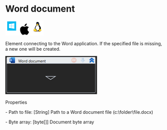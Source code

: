 # Word document

![](<../../../.gitbook/assets/image (53).png>)

Element connecting to the Word application. If the specified file is missing, a new one will be created.

![](<../../../.gitbook/assets/1 (126).png>)

Properties

&#x20;\- Path to file: \[String] Path to a Word document file (c:\folder\file.docx)

&#x20;\- Byte array: \[byte\[]] Document byte array
